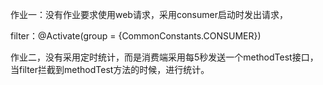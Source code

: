 作业一：没有作业要求使用web请求，采用consumer启动时发出请求，

filter：@Activate(group = {CommonConstants.CONSUMER})



作业二，没有采用定时统计，而是消费端采用每5秒发送一个methodTest接口，当filter拦截到methodTest方法的时候，进行统计。